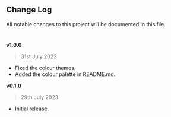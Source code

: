 ## Change Log

All notable changes to this project will be documented in this file.

#

**v1.0.0**

> 31st July 2023

-   Fixed the colour themes.
-   Added the colour palette in README.md.

**v0.1.0**

> 29th July 2023

-   Initial release.
